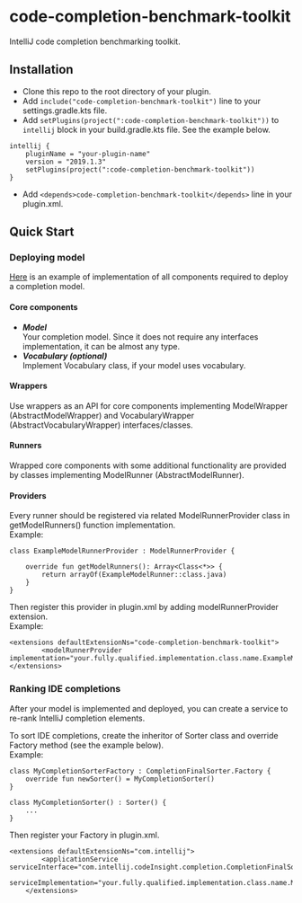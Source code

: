 # code-completion-benchmark-toolkit
IntelliJ code completion benchmarking toolkit.
## Installation
* Clone this repo to the root directory of your plugin.
* Add `include("code-completion-benchmark-toolkit")` line to your settings.gradle.kts file.
* Add `setPlugins(project(":code-completion-benchmark-toolkit"))` to `intellij` block in your build.gradle.kts file. See the example below.
```
intellij {
    pluginName = "your-plugin-name"
    version = "2019.1.3"
    setPlugins(project(":code-completion-benchmark-toolkit"))
}
```
* Add  `<depends>code-completion-benchmark-toolkit</depends>` line in your plugin.xml.
## Quick Start
### Deploying model
[Here](https://github.com/ml-in-programming/code-completion-benchmark-plugin/tree/master/src/main/kotlin/org/jetbrains/research/groups/ml_methods/code_completion_benchmark/ngram/completion) is an example of implementation of all components required to deploy a completion model.
#### Core components
* ***Model***\
  Your completion model. Since it does not require any interfaces implementation, it can be almost any type.
* ***Vocabulary (optional)***\
  Implement Vocabulary class, if your model uses vocabulary.
#### Wrappers
Use wrappers as an API for core components implementing ModelWrapper (AbstractModelWrapper)
and VocabularyWrapper (AbstractVocabularyWrapper) interfaces/classes.
#### Runners
Wrapped core components with some additional functionality are provided by classes implementing ModelRunner (AbstractModelRunner).
#### Providers
Every runner should be registered via related ModelRunnerProvider class in getModelRunners() function implementation.\
Example:
```
class ExampleModelRunnerProvider : ModelRunnerProvider {

    override fun getModelRunners(): Array<Class<*>> {
        return arrayOf(ExampleModelRunner::class.java)
    }
}
```
Then register this provider in plugin.xml by adding modelRunnerProvider extension.\
Example:
```
<extensions defaultExtensionNs="code-completion-benchmark-toolkit">
        <modelRunnerProvider implementation="your.fully.qualified.implementation.class.name.ExampleModelRunnerProvider"/>
</extensions>
```
### Ranking IDE completions
After your model is implemented and deployed, you can create a service to re-rank IntelliJ completion elements.

To sort IDE completions, create the inheritor of Sorter class and override Factory method (see the example below).\
Example:
```
class MyCompletionSorterFactory : CompletionFinalSorter.Factory {
    override fun newSorter() = MyCompletionSorter()
}

class MyCompletionSorter() : Sorter() { 
    ... 
}
```
Then register your Factory in plugin.xml.
```
<extensions defaultExtensionNs="com.intellij">
        <applicationService serviceInterface="com.intellij.codeInsight.completion.CompletionFinalSorter$Factory"
                            serviceImplementation="your.fully.qualified.implementation.class.name.MyCompletionSorterFactory"/>
    </extensions>
```